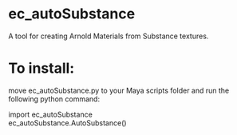 # ec_autoSubstance
A tool for creating Arnold Materials from Substance textures.

# To install:
move ec_autoSubstance.py to your Maya scripts folder and run the following python command:

import ec_autoSubstance  
ec_autoSubstance.AutoSubstance()
